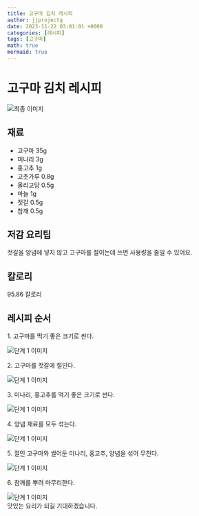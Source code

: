 ```yaml
---
title: 고구마 김치 레시피
author: jjprojectg
date: 2023-11-22 03:01:01 +0000
categories: [레시피]
tags: [고구마]
math: true
mermaid: true
---
```

<meta name="og:type" content="website"/>
<meta charset="UTF-8"/>
<div class="header">
  <h1>고구마 김치 레시피</h1>
</div>

<div class="container my-4">
  <div class="row">
    <div class="col-12 col-md-6">
      <div class="recipe-image">
        <img src="http://www.foodsafetykorea.go.kr/uploadimg/20190409/20190409040208_1554793328976.jpg" class="step-image" alt="최종 이미지"/>
      </div>
    </div>
    <div class="col-12 col-md-6">
      <div class="ingredients">
        <h2>재료</h2>
        <ul class="card">
          <li> 고구마 35g </li>
          <li>  미나리 3g </li>
          <li>  홍고추 1g </li>
          <li>  고춧가루 0.8g </li>
          <li>  올리고당 0.5g </li>
          <li>  마늘 1g </li>
          <li>  젓갈 0.5g </li>
          <li>  참깨 0.5g </li>
</ul>
      </div>
    </div>
    <div class="col-12 col-md-6">
      <div class="ingredients">
        <h2>저감 요리팁</h2>
        <div class="card"> 
          <p>
            젓갈을 양념에 넣지 않고 고구마를 절이는데 쓰면 사용량을 줄일 수 있어요.
          </p>
        </div>
      </div>
      <div class="ingredients">
        <h2>칼로리</h2>
        <div class="card"> 
          <p>
            95.86 칼로리
          </p>
        </div>
      </div>
    </div>
  </div>

  <h2 class="my-4">레시피 순서</h2>
  <div class="card recipe-card">
    <div class="card-body recipe-step">
      <p class="card-text step-description">1. 고구마를 먹기 좋은 크기로 썬다.</p>
      <img src="http://www.foodsafetykorea.go.kr/uploadimg/20190409/20190409040259_1554793379581.jpg" alt="단계 1 이미지" class="step-image"/>
    </div>
  </div>
  <div class="card recipe-card">
    <div class="card-body recipe-step">
      <p class="card-text step-description">2. 고구마를 젓갈에 절인다.</p>
      <img src="http://www.foodsafetykorea.go.kr/uploadimg/20190409/20190409040320_1554793400853.jpg" alt="단계 1 이미지" class="step-image"/>
    </div>
  </div>
  <div class="card recipe-card">
    <div class="card-body recipe-step">
      <p class="card-text step-description">3. 미나리, 홍고추를 먹기 좋은 크기로 썬다.</p>
      <img src="http://www.foodsafetykorea.go.kr/uploadimg/20190409/20190409040349_1554793429348.jpg" alt="단계 1 이미지" class="step-image"/>
    </div>
  </div>
  <div class="card recipe-card">
    <div class="card-body recipe-step">
      <p class="card-text step-description">4. 양념 재료를 모두 섞는다.</p>
      <img src="http://www.foodsafetykorea.go.kr/uploadimg/20190409/20190409040418_1554793458444.jpg" alt="단계 1 이미지" class="step-image"/>
    </div>
  </div>
  <div class="card recipe-card">
    <div class="card-body recipe-step">
      <p class="card-text step-description">5. 절인 고구마와 썰어둔 미나리, 홍고추, 양념을 섞어 무친다.</p>
      <img src="http://www.foodsafetykorea.go.kr/uploadimg/20190409/20190409040444_1554793484270.jpg" alt="단계 1 이미지" class="step-image"/>
    </div>
  </div>
  <div class="card recipe-card">
    <div class="card-body recipe-step">
      <p class="card-text step-description">6. 참깨를 뿌려 마무리한다.</p>
      <img src="http://www.foodsafetykorea.go.kr/uploadimg/20190409/20190409040507_1554793507506.jpg" alt="단계 1 이미지" class="step-image"/>
    </div>
  </div>

</div>
맛있는 요리가 되길 기대하겠습니다.
